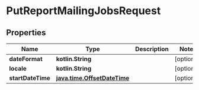 
# PutReportMailingJobsRequest

## Properties
| Name | Type | Description | Notes |
| ------------ | ------------- | ------------- | ------------- |
| **dateFormat** | **kotlin.String** |  |  [optional] |
| **locale** | **kotlin.String** |  |  [optional] |
| **startDateTime** | [**java.time.OffsetDateTime**](java.time.OffsetDateTime.md) |  |  [optional] |



